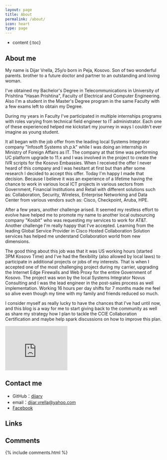 ```yaml
---
layout: page
title: About
permalink: /about/
icon: heart
type: page
---
```


* content
{:toc}

## About me

My name is Dijar Vrella, 25y/o born in Peja, Kosovo. Son of two wonderful parents. brother to a future doctor and partner to an outstanding and loving woman.

I've obtained my Bachelor's Degree in Telecommunications in University of Prishtina "Hasan Prishtina", Faculty of Electrical and Computer Engineering. Also I'm a student in the Master's Degree program in the same Faculty with a few exams left to obtain my Degree.

During my years in Faculty I've participated in multiple internships programs with roles varying from technical field engineer to IT administrator. Each one of these experienced helped me kickstart my journey in ways I couldn't ever imagine as young student. 

It all began with the job offer from the leading local Systems Integrator company "Infosoft Systems sh.p.k" while I was doing an internship in Ministry of Foreign Affairs as IT. The company at that time was performing UC platform upgrade to 11.x and I was involved in the project to create the IVR scripts for the Kosovo Embassies. When I received the offer I never heard of this company and I was hesitant at first but than after some research I decided to accept this offer. Today I'm happy I made that decision. Because I believe it was an experience of a lifetime having the chance to work in various local ICT projects in various sectors from Government, Financial Institutions and Retail with different solutions such as: Collaboration, Security, Wireless, Enterprise Networking and Data Center from various vendors such as: Cisco, Checkpoint, Aruba, HPE.

After a few years, another challenge arised. It seemed my restless effort to evolve have helped me to promote my name to another local outsourcing company "Kosbit" who was requesting my services to work for AT&T. Another challenge I'm really happy that I've accepted. Learning from the leading Global Service Provider in Cisco Hosted Collaboration Solution services has helped me understand Collaboration world from new dimensions. 

The good thing about this job was that it was US working hours (started 3PM Kosovo Time) and I've had the flexibility (also allowed by local laws) to participate in additional projects or jobs of my interests. That is when I accepted one of the most challenging project during my carrier, upgrading the Internet Edge Firewalls and Web Proxy for the entire Government of Kosovo. The project was won by the local Systems Integrator Novus Consulting and I was the lead engineer in the post-sales process as well implementation. Working 16 hours per day shifts for 7 months made me feel so alive even though my time with my family and friends reduced so much. 

I consider myself as really lucky to have the chances that I've had until now, and this blog is a way for me to start giving back to the community as well as share my strategy how I plan to tackle the CCIE Collaboration Certification and maybe help spark discussions on how to improve this plan.  


<iframe src="https://githubbadge.appspot.com/dijarv?s=1" style="border: 0;height: 142px;width: 200px;overflow: hidden;" frameBorder="0"></iframe>

## Contact me

* GitHub：[dijarv](https://github.com/dijarv)
* email：dijar.vrella@yahoo.com
* [Facebook](https://www.facebook.com/dijarv)

## Links

## Comments

{% include comments.html %}
